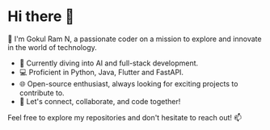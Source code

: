 # Hi there 👋

👋 I'm Gokul Ram N, a passionate coder on a mission to explore and innovate in the world of technology.

- 🚀 Currently diving into AI and full-stack development.
- 💻 Proficient in Python, Java, Flutter and FastAPI.
- 🌐 Open-source enthusiast, always looking for exciting projects to contribute to.
- 🤝 Let's connect, collaborate, and code together!

Feel free to explore my repositories and don't hesitate to reach out! 📫

<!--
**GokulRamN/gokulramn** is a ✨ _special_ ✨ repository because its `README.md` (this file) appears on your GitHub profile.

Here are some ideas to get you started:

- 🔭 I’m currently working on ...
- 🌱 I’m currently learning ...
- 👯 I’m looking to collaborate on ...
- 🤔 I’m looking for help with ...
- 💬 Ask me about ...
- 📫 How to reach me: ...
- 😄 Pronouns: ...
- ⚡ Fun fact: ...
-->
